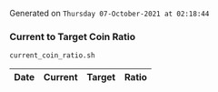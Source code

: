Generated on `Thursday 07-October-2021 at 02:18:44`

### Current to Target Coin Ratio
`current_coin_ratio.sh`

Date|Current|Target|Ratio
---|---|---|---
